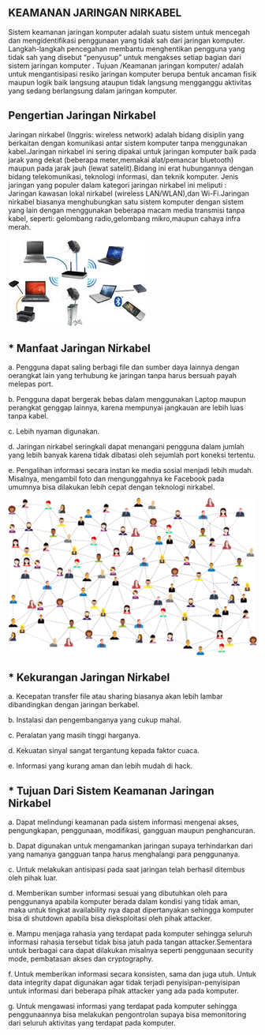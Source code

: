 ## KEAMANAN JARINGAN NIRKABEL

Sistem keamanan jaringan komputer adalah suatu sistem untuk mencegah dan mengidentifikasi penggunaan yang tidak sah dari jaringan komputer. Langkah-langkah pencegahan membantu menghentikan pengguna yang tidak sah yang disebut “penyusup” untuk mengakses setiap bagian dari sistem jaringan komputer . Tujuan /Keamanan jaringan komputer/ adalah untuk mengantisipasi resiko jaringan komputer berupa bentuk ancaman fisik maupun logik baik langsung ataupun tidak langsung mengganggu aktivitas yang sedang berlangsung dalam jaringan komputer.

## Pengertian Jaringan Nirkabel

Jaringan nirkabel (Inggris: wireless network) adalah bidang disiplin yang berkaitan dengan komunikasi antar sistem komputer tanpa menggunakan kabel.Jaringan nirkabel ini sering dipakai untuk jaringan komputer baik pada jarak yang dekat (beberapa meter,memakai alat/pemancar bluetooth) maupun pada jarak jauh (lewat satelit).Bidang ini erat hubungannya dengan bidang telekomunikasi, teknologi informasi, dan teknik komputer. Jenis jaringan yang populer dalam kategori jaringan nirkabel ini meliputi : Jaringan kawasan lokal nirkabel (wireless LAN/WLAN),dan Wi-Fi.Jaringan nirkabel biasanya menghubungkan satu sistem komputer dengan sistem yang lain dengan menggunakan beberapa macam media transmisi tanpa kabel, seperti: gelombang radio,gelombang mikro,maupun cahaya infra merah.

![Image](download.jpg)

## * Manfaat Jaringan Nirkabel

a. Pengguna dapat saling berbagi file dan sumber daya lainnya dengan oerangkat lain yang terhubung ke jaringan tanpa harus bersuah payah melepas port.

b. Pengguna dapat bergerak bebas dalam menggunakan Laptop maupun perangkat genggap lainnya, karena mempunyai jangkauan are lebih luas tanpa kabel.

c. Lebih nyaman digunakan.

d. Jaringan nirkabel seringkali dapat menangani pengguna dalam jumlah yang lebih banyak karena tidak dibatasi oleh sejumlah port koneksi tertentu.

e. Pengalihan informasi secara instan ke media sosial menjadi lebih mudah. Misalnya, mengambil foto dan mengunggahnya ke Facebook pada umumnya bisa dilakukan lebih cepat        dengan teknologi nirkabel. 

![Image](Tujuan-Sistem-Keamanan-Jaringan-1024x646.png)

## * Kekurangan Jaringan Nirkabel

a. Kecepatan transfer file atau sharing biasanya akan lebih lambar dibandingkan dengan jaringan berkabel.

b. Instalasi dan pengembanganya yang cukup mahal.

c. Peralatan yang masih tinggi harganya.

d. Kekuatan sinyal sangat tergantung kepada faktor cuaca.

e. Informasi yang kurang aman dan lebih mudah di hack.


## * Tujuan Dari Sistem Keamanan Jaringan Nirkabel

a. Dapat melindungi keamanan pada sistem informasi mengenai akses, pengungkapan, penggunaan, modifikasi, gangguan maupun penghancuran.

b. Dapat digunakan untuk mengamankan jaringan supaya terhindarkan dari yang namanya gangguan tanpa harus menghalangi para penggunanya.

c. Untuk melakukan antisipasi pada saat jaringan telah berhasil ditembus oleh pihak luar.

d. Memberikan sumber informasi sesuai yang dibutuhkan oleh para penggunanya apabila komputer berada dalam kondisi yang tidak aman, maka untuk tingkat availability nya dapat      dipertanyakan sehingga komputer bisa di shutdown apabila bisa dieksploitasi oleh pihak attacker.

e. Mampu menjaga rahasia yang terdapat pada komputer sehingga seluruh informasi rahasia tersebut tidak bisa jatuh pada tangan attacker.Sementara untuk berbagai cara dapat        dilakukan misalnya seperti penggunaan security mode, pembatasan akses dan cryptography.

f. Untuk memberikan informasi secara konsisten, sama dan juga utuh. Untuk data integrity dapat digunakan agar tidak terjadi penyisipan-penyisipan untuk informasi dari            beberapa pihak attacker yang ada pada komputer.

g. Untuk mengawasi informasi yang terdapat pada komputer sehingga penggunaannya bisa melakukan pengontrolan supaya bisa memonitoring dari seluruh aktivitas yang terdapat pada    komputer.

